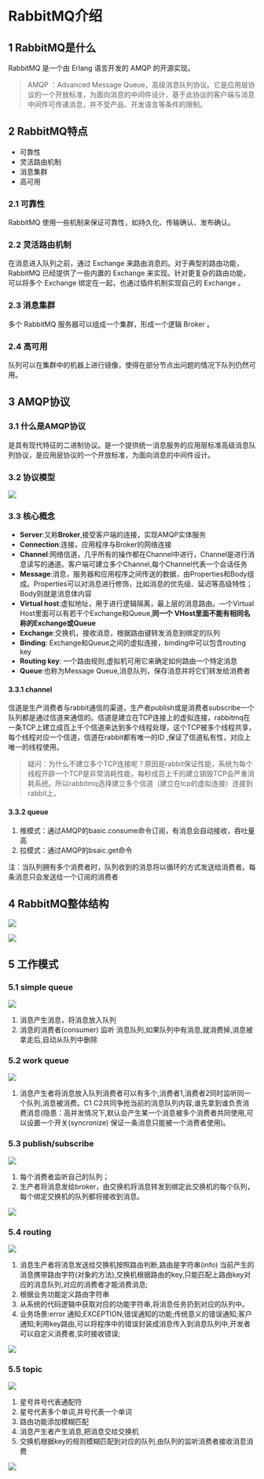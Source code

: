 # RabbitMQ介绍

## 1 RabbitMQ是什么

RabbitMQ 是一个由 Erlang 语言开发的 AMQP 的开源实现。

> AMQP ：Advanced Message Queue，高级消息队列协议。它是应用层协议的一个开放标准，为面向消息的中间件设计，基于此协议的客户端与消息中间件可传递消息，并不受产品、开发语言等条件的限制。

## 2 RabbitMQ特点

- 可靠性
- 灵活路由机制
- 消息集群
- 高可用

### 2.1 可靠性

RabbitMQ 使用一些机制来保证可靠性，如持久化、传输确认、发布确认。

### 2.2 灵活路由机制

在消息进入队列之前，通过 Exchange 来路由消息的。对于典型的路由功能，RabbitMQ 已经提供了一些内置的 Exchange 来实现。针对更复杂的路由功能，可以将多个 Exchange 绑定在一起，也通过插件机制实现自己的 Exchange 。

### 2.3 消息集群

多个 RabbitMQ 服务器可以组成一个集群，形成一个逻辑 Broker 。

### 2.4 高可用

队列可以在集群中的机器上进行镜像，使得在部分节点出问题的情况下队列仍然可用。

## 3 AMQP协议

### 3.1 什么是AMQP协议

是具有现代特征的二进制协议。是一个提供统一消息服务的应用层标准高级消息队列协议，是应用层协议的一个开放标准，为面向消息的中间件设计。

### 3.2 协议模型

![](http://dist415.oss-cn-beijing.aliyuncs.com/amqpprot.png)

### 3.3 核心概念

- **Server**:又称**Broker**,接受客户端的连接，实现AMQP实体服务
- **Connection**:连接，应用程序与Broker的网络连接
- **Channel**:网络信道，几乎所有的操作都在Channel中进行，Channel是进行消息读写的通道。客户端可建立多个Channel,每个Channel代表一个会话任务
- **Message**:消息，服务器和应用程序之间传送的数据，由Properties和Body组成。Properties可以对消息进行修饰，比如消息的优先级、延迟等高级特性；Body则就是消息体内容
- **Virtual host**:虚拟地址，用于进行逻辑隔离，最上层的消息路由。—个Virtual Host里面可以有若干个Exchange和Queue,**同一个 VHost里面不能有相同名称的Exchange或Queue**
- **Exchange**:交换机，接收消息，根据路由键转发消息到绑定的队列
- **Binding**: Exchange和Queue之间的虚拟连接，binding中可以包含routing key
- **Routing key**: 一个路由规则,虚拟机可用它来确定如何路由一个特定消息
- **Queue**:也称为Message Queue,消息队列，保存消息并将它们转发给消费者

#### 3.3.1 channel

信道是生产消费者与rabbit通信的渠道，生产者publish或是消费者subscribe一个队列都是通过信道来通信的。信道是建立在TCP连接上的虚拟连接，rabbitmq在一条TCP上建立成百上千个信道来达到多个线程处理，这个TCP被多个线程共享，每个线程对应一个信道，信道在rabbit都有唯一的ID ,保证了信道私有性，对应上唯一的线程使用。

>疑问：为什么不建立多个TCP连接呢？原因是rabbit保证性能，系统为每个线程开辟一个TCP是非常消耗性能，每秒成百上千的建立销毁TCP会严重消耗系统。所以rabbitmq选择建立多个信道（建立在tcp的虚拟连接）连接到rabbit上。

#### 3.3.2 queue

1. 推模式：通过AMQP的basic.consume命令订阅，有消息会自动接收，吞吐量高
2. 拉模式：通过AMQP的bsaic.get命令

注：当队列拥有多个消费者时，队列收到的消息将以循环的方式发送给消费者。每条消息只会发送给一个订阅的消费者

## 4 RabbitMQ整体结构

![](http://dist415.oss-cn-beijing.aliyuncs.com/rabbitserver.png)

![](http://dist415.oss-cn-beijing.aliyuncs.com/rabbitmqtxt.png)

## 5 工作模式

### 5.1 simple queue

![](http://dist415.oss-cn-beijing.aliyuncs.com/rmqsimple.png)

1. 消息产生消息，将消息放入队列
2. 消息的消费者(consumer) 监听 消息队列,如果队列中有消息,就消费掉,消息被拿走后,自动从队列中删除

### 5.2 work queue

![](http://dist415.oss-cn-beijing.aliyuncs.com/rmqwork.png)



1. 消息产生者将消息放入队列消费者可以有多个,消费者1,消费者2同时监听同一个队列,消息被消费。C1 C2共同争抢当前的消息队列内容,谁先拿到谁负责消费消息(隐患：高并发情况下,默认会产生某一个消息被多个消费者共同使用,可以设置一个开关(syncronize) 保证一条消息只能被一个消费者使用)。



### 5.3 publish/subscribe

![](http://dist415.oss-cn-beijing.aliyuncs.com/rmqsub.png)



1. 每个消费者监听自己的队列；
2. 生产者将消息发给broker，由交换机将消息转发到绑定此交换机的每个队列，每个绑定交换机的队列都将接收到消息。

![](http://dist415.oss-cn-beijing.aliyuncs.com/rmqfanout.png)



### 5.4 routing

![](http://dist415.oss-cn-beijing.aliyuncs.com/rmqroute.png)



1. 消息生产者将消息发送给交换机按照路由判断,路由是字符串(info) 当前产生的消息携带路由字符(对象的方法),交换机根据路由的key,只能匹配上路由key对应的消息队列,对应的消费者才能消费消息;
2. 根据业务功能定义路由字符串
3. 从系统的代码逻辑中获取对应的功能字符串,将消息任务扔到对应的队列中。
4. 业务场景:error 通知;EXCEPTION;错误通知的功能;传统意义的错误通知;客户通知;利用key路由,可以将程序中的错误封装成消息传入到消息队列中,开发者可以自定义消费者,实时接收错误;

![](http://dist415.oss-cn-beijing.aliyuncs.com/rmqdirect.png)



### 5.5 topic

![](http://dist415.oss-cn-beijing.aliyuncs.com/rmqtopic.png)



1. 星号井号代表通配符
2. 星号代表多个单词,井号代表一个单词
3. 路由功能添加模糊匹配
4. 消息产生者产生消息,把消息交给交换机
5. 交换机根据key的规则模糊匹配到对应的队列,由队列的监听消费者接收消息消费

![](http://dist415.oss-cn-beijing.aliyuncs.com/rmqtopicex.png)



